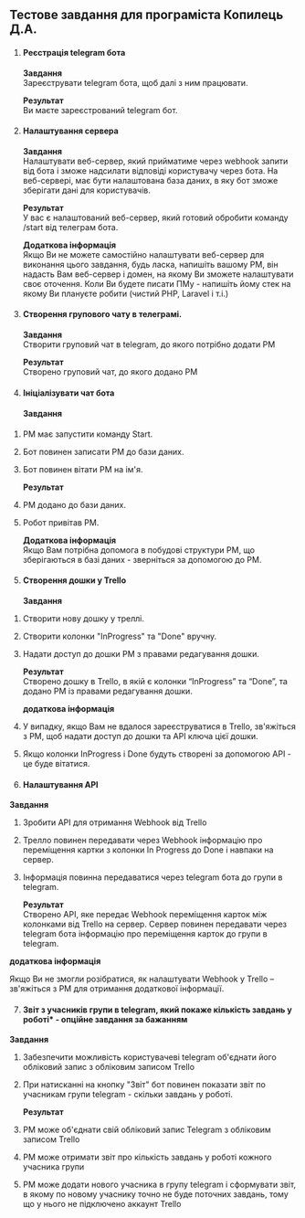 ## Тестове завдання для програміста Копилець Д.А.

1. #### Реєстрація telegram бота

   **Завдання**   
   Зареєструвати telegram бота, щоб далі з ним працювати.

   **Результат**   
   Ви маєте зареєстрований telegram бот.



2. #### Налаштування сервера

   **Завдання**   
   Налаштувати веб\-сервер, який прийматиме через webhook запити від бота і зможе надсилати відповіді користувачу через бота. На веб\-сервері, має бути налаштована база даних, в яку бот зможе зберігати дані для користувачів.

   **Результат**   
   У вас є налаштований веб\-сервер, який готовий обробити команду /start від телеграм бота.

   **Додаткова інформація**   
   Якщо Ви не можете самостійно налаштувати веб\-сервер для виконання цього завдання, будь ласка, напишіть вашому PM, він надасть Вам веб\-сервер і домен, на якому Ви зможете налаштувати своє оточення. Коли Ви будете писати ПМу \- напишіть йому стек на якому Ви плануєте робити (чистий  PHP, Laravel і т.і.)



3. #### Створення групового чату в телеграмі.

   **Завдання**   
   Створити груповий чат в telegram, до якого потрібно додати PM

   **Результат**   
   Створено груповий чат, до якого додано PM



4. #### Ініціалізувати чат бота

   #### **Завдання**

1) PM має запустити команду Start.
2) Бот повинен записати PM до бази даних.
3) Бот повинен вітати PM на ім'я.

   **Результат**

1) PM додано до бази даних.
2) Робот привітав PM.

   **Додаткова інформація**   
   Якщо Вам потрібна допомога в побудові структури PM, що зберігаються в базі даних \- зверніться за допомогою до PM.



5. #### Створення дошки у Trello

   **Завдання**

1) Створити нову дошку у треллі.
2) Створити колонки "InProgress" та "Done" вручну.
3) Надати доступ до дошки PM з правами редагування дошки.

   **Результат**   
   Створено дошку в Trello, в якій є колонки “InProgress” та “Done”, та додано PM із правами редагування дошки.

   **додаткова інформація**

1) У випадку, якщо Вам не вдалося зареєструватися в Trello, зв'яжіться з PM, щоб надати доступ до дошки та API ключа цієї дошки.
2) Якщо колонки InProgress і Done будуть створені за допомогою API \- це буде вітатися.



6. #### Налаштування API



**Завдання**

1) Зробити API для отримання Webhook від Trello
2) Трелло повинен передавати через Webhook інформацію про переміщення картки з колонки In Progress до Done і навпаки на сервер.
3) Інформація повинна передаватися через telegram бота до групи в telegram.

   **Результат**  
   Створено API, яке передає Webhook переміщення карток між колонками від Trello на сервер. Сервер повинен передавати через telegram бота інформацію про переміщення карток до групи в telegram.


**додаткова інформація**

Якщо Ви не змогли розібратися, як налаштувати Webhook у Trello – зв'яжіться з PM для отримання додаткової інформації.



7. #### Звіт з учасників групи в telegram, який покаже кількість завдань у роботі\* \- опційне завдання за бажанням



**Завдання**

1) Забезпечити можливість користувачеві telegram об'єднати його обліковий запис з обліковим записом Trello
2) При натисканні на кнопку "Звіт" бот повинен показати звіт по учасникам групи telegram \- скільки завдань у роботі.

   **Результат**
1) PM може об'єднати свій обліковий запис Telegram з обліковим записом Trello
2) PM може отримати звіт про кількість завдань у роботі кожного учасника групи
3) PM може додати нового учасника в групу telegram і сформувати звіт, в якому по новому учаснику точно не буде поточних завдань, тому що у нього не підключено аккаунт Trello



